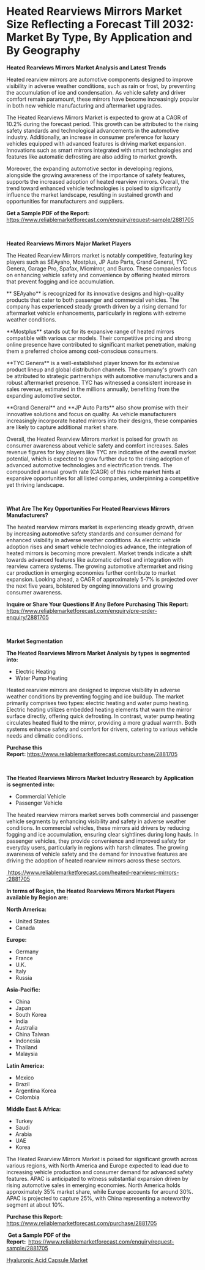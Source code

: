 <p><h1>Heated Rearviews Mirrors Market Size Reflecting a Forecast Till 2032: Market By Type, By Application and By Geography</h1></p><p><strong>Heated Rearviews Mirrors Market Analysis and Latest Trends</strong></p>
<p><p>Heated rearview mirrors are automotive components designed to improve visibility in adverse weather conditions, such as rain or frost, by preventing the accumulation of ice and condensation. As vehicle safety and driver comfort remain paramount, these mirrors have become increasingly popular in both new vehicle manufacturing and aftermarket upgrades.</p><p>The Heated Rearviews Mirrors Market is expected to grow at a CAGR of 10.2% during the forecast period. This growth can be attributed to the rising safety standards and technological advancements in the automotive industry. Additionally, an increase in consumer preference for luxury vehicles equipped with advanced features is driving market expansion. Innovations such as smart mirrors integrated with smart technologies and features like automatic defrosting are also adding to market growth. </p><p>Moreover, the expanding automotive sector in developing regions, alongside the growing awareness of the importance of safety features, supports the increased adoption of heated rearview mirrors. Overall, the trend toward enhanced vehicle technologies is poised to significantly influence the market landscape, resulting in sustained growth and opportunities for manufacturers and suppliers.</p></p>
<p><strong>Get a Sample PDF of the Report:&nbsp;</strong> <a href="https://www.reliablemarketforecast.com/enquiry/request-sample/2881705?utm_campaign=3081&utm_medium=2&utm_source=Github&utm_content=ia&utm_term=12032025&utm_id=heated-rearviews-mirrors">https://www.reliablemarketforecast.com/enquiry/request-sample/2881705</a></p>
<p>&nbsp;</p>
<p><strong>Heated Rearviews Mirrors Major Market Players</strong></p>
<p><p>The Heated Rearview Mirrors market is notably competitive, featuring key players such as SEAyaho, Mostplus, JP Auto Parts, Grand General, TYC Genera, Garage Pro, Spafax, Micmirror, and Burco. These companies focus on enhancing vehicle safety and convenience by offering heated mirrors that prevent fogging and ice accumulation.</p><p>** SEAyaho** is recognized for its innovative designs and high-quality products that cater to both passenger and commercial vehicles. The company has experienced steady growth driven by a rising demand for aftermarket vehicle enhancements, particularly in regions with extreme weather conditions. </p><p>**Mostplus** stands out for its expansive range of heated mirrors compatible with various car models. Their competitive pricing and strong online presence have contributed to significant market penetration, making them a preferred choice among cost-conscious consumers.</p><p>**TYC Genera** is a well-established player known for its extensive product lineup and global distribution channels. The company's growth can be attributed to strategic partnerships with automotive manufacturers and a robust aftermarket presence. TYC has witnessed a consistent increase in sales revenue, estimated in the millions annually, benefiting from the expanding automotive sector.</p><p>**Grand General** and **JP Auto Parts** also show promise with their innovative solutions and focus on quality. As vehicle manufacturers increasingly incorporate heated mirrors into their designs, these companies are likely to capture additional market share.</p><p>Overall, the Heated Rearview Mirrors market is poised for growth as consumer awareness about vehicle safety and comfort increases. Sales revenue figures for key players like TYC are indicative of the overall market potential, which is expected to grow further due to the rising adoption of advanced automotive technologies and electrification trends. The compounded annual growth rate (CAGR) of this niche market hints at expansive opportunities for all listed companies, underpinning a competitive yet thriving landscape.</p></p>
<p>&nbsp;</p>
<p><strong>What Are The Key Opportunities For Heated Rearviews Mirrors Manufacturers?</strong></p>
<p><p>The heated rearview mirrors market is experiencing steady growth, driven by increasing automotive safety standards and consumer demand for enhanced visibility in adverse weather conditions. As electric vehicle adoption rises and smart vehicle technologies advance, the integration of heated mirrors is becoming more prevalent. Market trends indicate a shift towards advanced features like automatic defrost and integration with rearview camera systems. The growing automotive aftermarket and rising car production in emerging economies further contribute to market expansion. Looking ahead, a CAGR of approximately 5-7% is projected over the next five years, bolstered by ongoing innovations and growing consumer awareness.</p></p>
<p><strong>Inquire or Share Your Questions If Any Before Purchasing This Report:</strong> <a href="https://www.reliablemarketforecast.com/enquiry/pre-order-enquiry/2881705?utm_campaign=3081&utm_medium=2&utm_source=Github&utm_content=ia&utm_term=12032025&utm_id=heated-rearviews-mirrors">https://www.reliablemarketforecast.com/enquiry/pre-order-enquiry/2881705</a></p>
<p>&nbsp;</p>
<p><strong>Market Segmentation</strong></p>
<p><strong>The Heated Rearviews Mirrors Market Analysis by types is segmented into:</strong></p>
<p><ul><li>Electric Heating</li><li>Water Pump Heating</li></ul></p>
<p><p>Heated rearview mirrors are designed to improve visibility in adverse weather conditions by preventing fogging and ice buildup. The market primarily comprises two types: electric heating and water pump heating. Electric heating utilizes embedded heating elements that warm the mirror surface directly, offering quick defrosting. In contrast, water pump heating circulates heated fluid to the mirror, providing a more gradual warmth. Both systems enhance safety and comfort for drivers, catering to various vehicle needs and climatic conditions.</p></p>
<p><strong>Purchase this Report:&nbsp;</strong><a href="https://www.reliablemarketforecast.com/purchase/2881705?utm_campaign=3081&utm_medium=2&utm_source=Github&utm_content=ia&utm_term=12032025&utm_id=heated-rearviews-mirrors">https://www.reliablemarketforecast.com/purchase/2881705</a></p>
<p>&nbsp;</p>
<p><strong>The Heated Rearviews Mirrors Market Industry Research by Application is segmented into:</strong></p>
<p><ul><li>Commercial Vehicle</li><li>Passenger Vehicle</li></ul></p>
<p><p>The heated rearview mirrors market serves both commercial and passenger vehicle segments by enhancing visibility and safety in adverse weather conditions. In commercial vehicles, these mirrors aid drivers by reducing fogging and ice accumulation, ensuring clear sightlines during long hauls. In passenger vehicles, they provide convenience and improved safety for everyday users, particularly in regions with harsh climates. The growing awareness of vehicle safety and the demand for innovative features are driving the adoption of heated rearview mirrors across these sectors.</p></p>
<p><a href="https://www.reliablemarketforecast.com/heated-rearviews-mirrors-r2881705?utm_campaign=3081&utm_medium=2&utm_source=Github&utm_content=ia&utm_term=12032025&utm_id=heated-rearviews-mirrors">&nbsp;https://www.reliablemarketforecast.com/heated-rearviews-mirrors-r2881705</a></p>
<p><strong>In terms of Region, the Heated Rearviews Mirrors Market Players available by Region are:</strong></p>
<p>
    <p> <strong> North America: </strong>
        <ul>
            <li>United States</li>
            <li>Canada</li>
        </ul>
        </p> 
    <p> <strong> Europe: </strong>
        <ul>
            <li>Germany</li>
            <li>France</li>
            <li>U.K.</li>
            <li>Italy</li>
            <li>Russia</li>
        </ul>
        </p> 
    <p> <strong> Asia-Pacific: </strong>
        <ul>
            <li>China</li>
            <li>Japan</li>
            <li>South Korea</li>
            <li>India</li>
            <li>Australia</li>
            <li>China Taiwan</li>
            <li>Indonesia</li>
            <li>Thailand</li>
            <li>Malaysia</li>
        </ul>
        </p> 
    <p> <strong> Latin America: </strong>
        <ul>
            <li>Mexico</li>
            <li>Brazil</li>
            <li>Argentina Korea</li>
            <li>Colombia</li>
        </ul>
        </p> 
    <p> <strong> Middle East & Africa: </strong>
        <ul>
            <li>Turkey</li>
            <li>Saudi</li>
            <li>Arabia</li>
            <li>UAE</li>
            <li>Korea</li>
        </ul>
    </p>
    </p>
<p><p>The Heated Rearview Mirrors Market is poised for significant growth across various regions, with North America and Europe expected to lead due to increasing vehicle production and consumer demand for advanced safety features. APAC is anticipated to witness substantial expansion driven by rising automotive sales in emerging economies. North America holds approximately 35% market share, while Europe accounts for around 30%. APAC is projected to capture 25%, with China representing a noteworthy segment at about 10%.</p></p>
<p><strong>Purchase this Report: </strong><a href="https://www.reliablemarketforecast.com/purchase/2881705?utm_campaign=3081&utm_medium=2&utm_source=Github&utm_content=ia&utm_term=12032025&utm_id=heated-rearviews-mirrors">https://www.reliablemarketforecast.com/purchase/2881705</a></p>
<p>&nbsp;<strong>Get a Sample PDF of the Report:&nbsp;&nbsp;</strong><a href="https://www.reliablemarketforecast.com/enquiry/request-sample/2881705?utm_campaign=3081&utm_medium=2&utm_source=Github&utm_content=ia&utm_term=12032025&utm_id=heated-rearviews-mirrors">https://www.reliablemarketforecast.com/enquiry/request-sample/2881705</a></p>
<p><strong></strong></p>
<p><p><a href="https://github.com/elitasvimal/Market-Research-Report-List-1/blob/main/hyaluronic-acid-capsule-market.md?utm_campaign=3081&utm_medium=2&utm_source=Github&utm_content=ia&utm_term=12032025&utm_id=heated-rearviews-mirrors">Hyaluronic Acid Capsule Market</a></p></p>